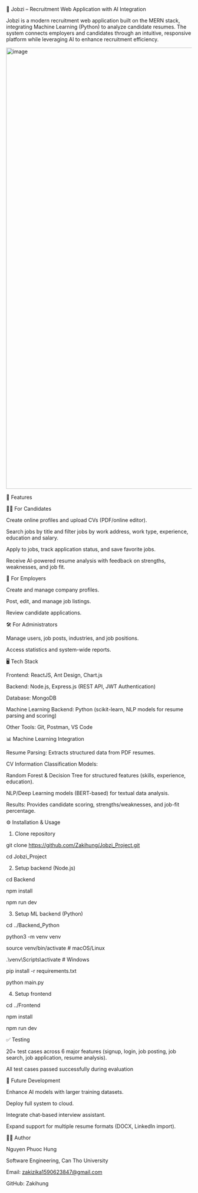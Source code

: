 💼 Jobzi – Recruitment Web Application with AI Integration

Jobzi is a modern recruitment web application built on the MERN stack, integrating Machine Learning (Python) to analyze candidate resumes. The system connects employers and candidates through an intuitive, responsive platform while leveraging AI to enhance recruitment efficiency.

<img width="2461" height="1196" alt="image" src="https://github.com/user-attachments/assets/015aaffa-a912-469d-9f5d-59c0ff02e5b7" />

🚀 Features

👩‍💼 For Candidates

Create online profiles and upload CVs (PDF/online editor).

Search jobs by title and filter jobs by work address, work type, experience, education and salary.

Apply to jobs, track application status, and save favorite jobs.

Receive AI-powered resume analysis with feedback on strengths, weaknesses, and job fit.


🏢 For Employers

Create and manage company profiles.

Post, edit, and manage job listings.

Review candidate applications.


🛠️ For Administrators

Manage users, job posts, industries, and job positions.

Access statistics and system-wide reports.


🖥️ Tech Stack

Frontend: ReactJS, Ant Design, Chart.js

Backend: Node.js, Express.js (REST API, JWT Authentication)

Database: MongoDB

Machine Learning Backend: Python (scikit-learn, NLP models for resume parsing and scoring)

Other Tools: Git, Postman, VS Code


📊 Machine Learning Integration

Resume Parsing: Extracts structured data from PDF resumes.

CV Information Classification Models:

Random Forest & Decision Tree for structured features (skills, experience, education).

NLP/Deep Learning models (BERT-based) for textual data analysis.

Results: Provides candidate scoring, strengths/weaknesses, and job-fit percentage.


⚙️ Installation & Usage

1. Clone repository

git clone https://github.com/Zakihung/Jobzi_Project.git

cd Jobzi_Project

2. Setup backend (Node.js)

cd Backend

npm install

npm run dev

3. Setup ML backend (Python)

cd ../Backend_Python

python3 -m venv venv

source venv/bin/activate   # macOS/Linux

.\venv\Scripts\activate    # Windows

pip install -r requirements.txt

python main.py

4. Setup frontend

cd ../Frontend

npm install

npm run dev


✅ Testing

20+ test cases across 6 major features (signup, login, job posting, job search, job application, resume analysis).

All test cases passed successfully during evaluation


📌 Future Development

Enhance AI models with larger training datasets.

Deploy full system to cloud.

Integrate chat-based interview assistant.

Expand support for multiple resume formats (DOCX, LinkedIn import).


👨‍💻 Author

Nguyen Phuoc Hung

Software Engineering, Can Tho University

Email: zakizika1590623847@gmail.com

GitHub: Zakihung
